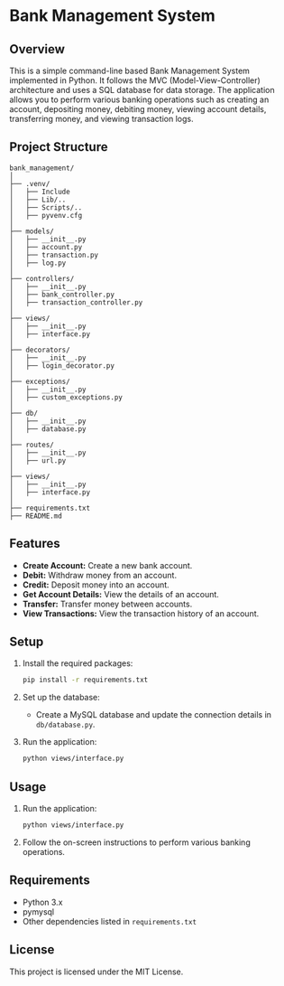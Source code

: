 # Bank Management System

## Overview

This is a simple command-line based Bank Management System implemented in Python. It follows the MVC (Model-View-Controller) architecture and uses a SQL database for data storage. The application allows you to perform various banking operations such as creating an account, depositing money, debiting money, viewing account details, transferring money, and viewing transaction logs.

## Project Structure

```
bank_management/
│
├── .venv/
│   ├── Include
│   ├── Lib/..
│   ├── Scripts/..
│   ├── pyvenv.cfg
│
├── models/
│   ├── __init__.py
│   ├── account.py
│   ├── transaction.py
│   ├── log.py
│
├── controllers/
│   ├── __init__.py
│   ├── bank_controller.py
│   ├── transaction_controller.py
│
├── views/
│   ├── __init__.py
│   ├── interface.py
│
├── decorators/
│   ├── __init__.py
│   ├── login_decorator.py
│
├── exceptions/
│   ├── __init__.py
│   ├── custom_exceptions.py
│
├── db/
│   ├── __init__.py
│   ├── database.py
│
├── routes/
│   ├── __init__.py
│   ├── url.py
│
├── views/
│   ├── __init__.py
│   ├── interface.py
│
├── requirements.txt
├── README.md
```

## Features

- **Create Account:** Create a new bank account.
- **Debit:** Withdraw money from an account.
- **Credit:** Deposit money into an account.
- **Get Account Details:** View the details of an account.
- **Transfer:** Transfer money between accounts.
- **View Transactions:** View the transaction history of an account.

## Setup

1. Install the required packages:

    ```sh
    pip install -r requirements.txt
    ```

2. Set up the database:

    - Create a MySQL database and update the connection details in `db/database.py`.

3. Run the application:

    ```sh
    python views/interface.py
    ```

## Usage

1. Run the application:

    ```sh
    python views/interface.py
    ```

2. Follow the on-screen instructions to perform various banking operations.

## Requirements

- Python 3.x
- pymysql
- Other dependencies listed in `requirements.txt`

## License

This project is licensed under the MIT License.